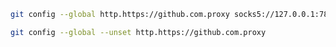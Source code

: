 ```bash
git config --global http.https://github.com.proxy socks5://127.0.0.1:7890
```

```bash
git config --global --unset http.https://github.com.proxy
```

